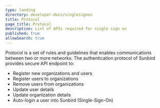 ```yaml
---
type: landing
directory: developer-docs/singlesignon
title: Protocol
page_title: Protocol
description: List of APIs required for single sign on
published: true
allowSearch: true
---
```


Protocol is a set of rules and guidelines that enables communications between two or more networks. The authentication protocol of Sunbird provides secure API endpoint to: 

* Register new organizations and users
* Register users to organizations
* Remove users from organizations
* Update user details
* Update organization details
* Auto-login a user into Sunbird (Single-Sign-On)

